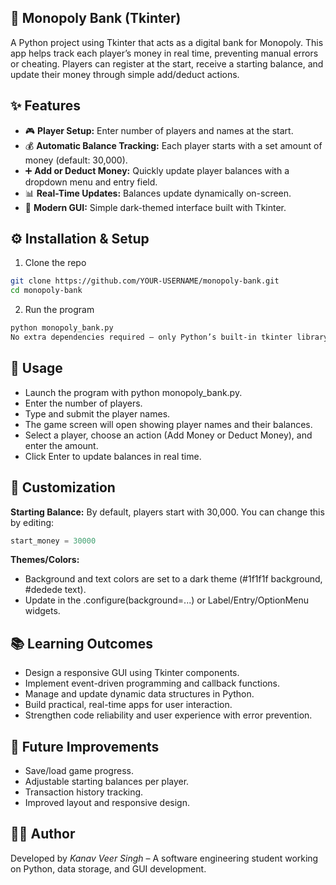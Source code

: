 ## 🏦 Monopoly Bank (Tkinter)
A Python project using Tkinter that acts as a digital bank for Monopoly. This app helps track each player’s money in real time, preventing manual errors or cheating. Players can register at the start, receive a starting balance, and update their money through simple add/deduct actions.

## ✨ Features
- 🎮 **Player Setup:** Enter number of players and names at the start.
- 💰 **Automatic Balance Tracking:** Each player starts with a set amount of money (default: 30,000).
- ➕ **Add or Deduct Money:** Quickly update player balances with a dropdown menu and entry field.
- 📊 **Real-Time Updates:** Balances update dynamically on-screen.
- 🎨 **Modern GUI:** Simple dark-themed interface built with Tkinter.

## ⚙️ Installation & Setup
1. Clone the repo
```bash
git clone https://github.com/YOUR-USERNAME/monopoly-bank.git
cd monopoly-bank
```
2. Run the program
```bash
python monopoly_bank.py
No extra dependencies required — only Python’s built-in tkinter library.
```

## 🚀 Usage
- Launch the program with python monopoly_bank.py.
- Enter the number of players.
- Type and submit the player names.
- The game screen will open showing player names and their balances.
- Select a player, choose an action (Add Money or Deduct Money), and enter the amount.
- Click Enter to update balances in real time.

## 🔧 Customization
**Starting Balance:** By default, players start with 30,000. You can change this by editing:
```python
start_money = 30000
```
**Themes/Colors:** 
- Background and text colors are set to a dark theme (#1f1f1f background, #dedede text).
- Update in the .configure(background=...) or Label/Entry/OptionMenu widgets.

## 📚 Learning Outcomes
- Design a responsive GUI using Tkinter components.
- Implement event-driven programming and callback functions.
- Manage and update dynamic data structures in Python.
- Build practical, real-time apps for user interaction.
- Strengthen code reliability and user experience with error prevention.
  
## 📌 Future Improvements
- Save/load game progress.
- Adjustable starting balances per player.
- Transaction history tracking.
- Improved layout and responsive design.

## 🧑‍💻 Author
Developed by _Kanav Veer Singh_ – A software engineering student working on Python, data storage, and GUI development.
